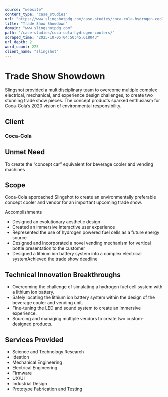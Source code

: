 ```yaml
---
source: "website"
content_type: "case_studies"
url: "https://www.slingshotpdg.com/case-studies/coca-cola-hydrogen-coolers/"
title: "Trade Show Showdown"
domain: "www.slingshotpdg.com"
path: "/case-studies/coca-cola-hydrogen-coolers/"
scraped_time: "2025-10-05T04:50:45.618043"
url_depth: 2
word_count: 225
client_name: "slingshot"
---
```


# Trade Show Showdown

Slingshot provided a multidisciplinary team to overcome multiple complex electrical, mechanical, and experience design challenges, to create two stunning trade show pieces. The concept products sparked enthusiasm for Coca-Cola’s 2020 vision of environmental responsibility.

## Client

### Coca-Cola

## Unmet Need

To create the “concept car” equivalent for beverage cooler and vending machines

## Scope

Coca-Cola approached Slingshot to create an environmentally preferable concept cooler and vendor for an important upcoming trade show.

Accomplishments

*   Designed an evolutionary aesthetic design
*   Created an immersive interactive user experience
*   Represented the use of hydrogen powered fuel cells as a future energy source
*   Designed and incorporated a novel vending mechanism for vertical bottle presentation to the customer
*   Designed a lithium ion battery system into a complex electrical systemAchieved the trade show deadline

## Technical Innovation Breakthroughs

*   Overcoming the challenge of simulating a hydrogen fuel cell system with a lithium ion battery.
*   Safely locating the lithium ion battery system within the design of the beverage cooler and vending unit.
*   Fine-tuning the LED and sound system to create an immersive experience.
*   Sourcing and managing multiple vendors to create two custom-designed products.

## Services Provided

*   Science and Technology Research
*   Ideation
*   Mechanical Engineering
*   Electrical Engineering
*   Firmware
*   UX/UI
*   Industrial Design
*   Prototype Fabrication and Testing